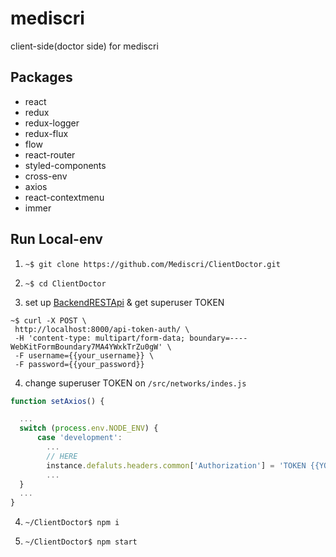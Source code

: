 # mediscri

client-side(doctor side) for mediscri

## Packages

- react
- redux
- redux-logger
- redux-flux
- flow
- react-router
- styled-components
- cross-env
- axios
- react-contextmenu
- immer

## Run Local-env

1.  `~$ git clone https://github.com/Mediscri/ClientDoctor.git`

2.  `~$ cd ClientDoctor`

3.  set up [BackendRESTApi](https://github.com/Mediscri/BackendRESTApi) & get superuser TOKEN

```
~$ curl -X POST \
 http://localhost:8000/api-token-auth/ \
 -H 'content-type: multipart/form-data; boundary=----WebKitFormBoundary7MA4YWxkTrZu0gW' \
 -F username={{your_username}} \
 -F password={{your_password}}
```

4. change superuser TOKEN on `/src/networks/indes.js`

```javascript
function setAxios() {

  ...
  switch (process.env.NODE_ENV) {
      case 'development':
      	...
      	// HERE
      	instance.defaluts.headers.common['Authorization'] = 'TOKEN {{YOUR_TOKEN}}';
      	...
  }
  ...
}
```

4.  `~/ClientDoctor$ npm i`

5.  `~/ClientDoctor$ npm start`
